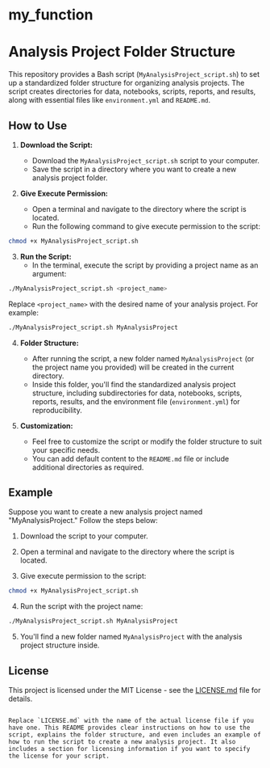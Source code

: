 # my_function


# Analysis Project Folder Structure

This repository provides a Bash script (`MyAnalysisProject_script.sh`) to set up a standardized folder structure for organizing analysis projects. The script creates directories for data, notebooks, scripts, reports, and results, along with essential files like `environment.yml` and `README.md`.

## How to Use

1. **Download the Script:**
   - Download the `MyAnalysisProject_script.sh` script to your computer.
   - Save the script in a directory where you want to create a new analysis project folder.

2. **Give Execute Permission:**
   - Open a terminal and navigate to the directory where the script is located.
   - Run the following command to give execute permission to the script:

```bash
chmod +x MyAnalysisProject_script.sh
```

3. **Run the Script:**
   - In the terminal, execute the script by providing a project name as an argument:

```bash
./MyAnalysisProject_script.sh <project_name>
```

Replace `<project_name>` with the desired name of your analysis project. For example:

```bash
./MyAnalysisProject_script.sh MyAnalysisProject
```

4. **Folder Structure:**
   - After running the script, a new folder named `MyAnalysisProject` (or the project name you provided) will be created in the current directory.
   - Inside this folder, you'll find the standardized analysis project structure, including subdirectories for data, notebooks, scripts, reports, results, and the environment file (`environment.yml`) for reproducibility.

5. **Customization:**
   - Feel free to customize the script or modify the folder structure to suit your specific needs.
   - You can add default content to the `README.md` file or include additional directories as required.

## Example

Suppose you want to create a new analysis project named "MyAnalysisProject." Follow the steps below:

1. Download the script to your computer.

2. Open a terminal and navigate to the directory where the script is located.

3. Give execute permission to the script:

```bash
chmod +x MyAnalysisProject_script.sh
```

4. Run the script with the project name:

```bash
./MyAnalysisProject_script.sh MyAnalysisProject
```

5. You'll find a new folder named `MyAnalysisProject` with the analysis project structure inside.

## License

This project is licensed under the MIT License - see the [LICENSE.md](LICENSE.md) file for details.
```

Replace `LICENSE.md` with the name of the actual license file if you have one. This README provides clear instructions on how to use the script, explains the folder structure, and even includes an example of how to run the script to create a new analysis project. It also includes a section for licensing information if you want to specify the license for your script.
